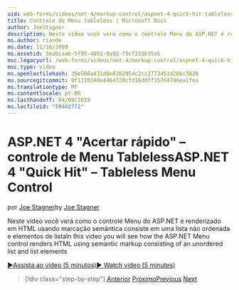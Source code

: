 ```yaml
---
uid: web-forms/videos/net-4/markup-control/aspnet-4-quick-hit-tableless-menu-control
title: Controle de Menu tableless | Microsoft Docs
author: JoeStagner
description: Neste vídeo você verá como o controle Menu do ASP.NET é renderizado em HTML usando marcação semântica consiste em uma lista não ordenada e elementos de lista
ms.author: riande
ms.date: 11/16/2009
ms.assetid: 5eabcaab-5f95-4052-9a92-f5cf332b35a5
msc.legacyurl: /web-forms/videos/net-4/markup-control/aspnet-4-quick-hit-tableless-menu-control
msc.type: video
ms.openlocfilehash: 39e566a431d0e6382954c2cc2773451d20bc382b
ms.sourcegitcommit: 0f1119340e4464720cfd16d0ff15764746ea1fea
ms.translationtype: MT
ms.contentlocale: pt-BR
ms.lasthandoff: 04/09/2019
ms.locfileid: "59402772"
---
```

# <a name="aspnet-4-quick-hit--tableless-menu-control"></a><span data-ttu-id="81e0b-103">ASP.NET 4 "Acertar rápido" – controle de Menu Tableless</span><span class="sxs-lookup"><span data-stu-id="81e0b-103">ASP.NET 4 "Quick Hit" – Tableless Menu Control</span></span>

<span data-ttu-id="81e0b-104">por [Joe Stagner](https://github.com/JoeStagner)</span><span class="sxs-lookup"><span data-stu-id="81e0b-104">by [Joe Stagner](https://github.com/JoeStagner)</span></span>

<span data-ttu-id="81e0b-105">Neste vídeo você verá como o controle Menu do ASP.NET é renderizado em HTML usando marcação semântica consiste em uma lista não ordenada e elementos de lista</span><span class="sxs-lookup"><span data-stu-id="81e0b-105">In this video you will see how the ASP.NET Menu control renders HTML using semantic markup consisting of an unordered list and list elements</span></span> 

[<span data-ttu-id="81e0b-106">&#9654;Assista ao vídeo (5 minutos)</span><span class="sxs-lookup"><span data-stu-id="81e0b-106">&#9654; Watch video (5 minutes)</span></span>](https://channel9.msdn.com/Blogs/ASP-NET-Site-Videos/aspnet-4-quick-hit-tableless-menu-control)

> [!div class="step-by-step"]
> <span data-ttu-id="81e0b-107">[Anterior](aspnet-4-quick-hit-table-free-templated-controls.md)
> [Próximo](aspnet-4-quick-hit-hidden-field-divs.md)</span><span class="sxs-lookup"><span data-stu-id="81e0b-107">[Previous](aspnet-4-quick-hit-table-free-templated-controls.md)
[Next](aspnet-4-quick-hit-hidden-field-divs.md)</span></span>
